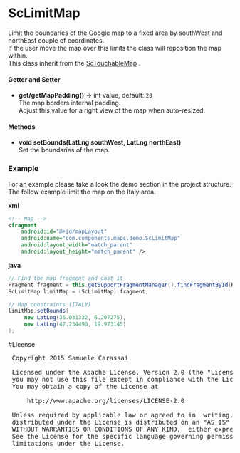 # ScLimitMap
Limit the boundaries of the Google map to a fixed area by southWest and northEast couple of coordinates.<br />
If the user move the map over this limits the class will reposition the map within.<br />
This class inherit from the [ScTouchableMap](ScTouchableMap.md) .

#### Getter and Setter
- **get/getMapPadding()**  -> int value, default: <code>20</code><br />
The map borders internal padding.<br />
Adjust this value for a right view of the map when auto-resized.

#### Methods
- **void setBounds(LatLng southWest, LatLng northEast)**<br />
Set the boundaries of the map.

### Example
For an example please take a look the demo section in the project structure.<br />
The follow example limit the map on the Italy area.

**xml**
```xml
<!-- Map -->
<fragment
    android:id="@+id/mapLayout"
    android:name="com.components.maps.demo.ScLimitMap"
    android:layout_width="match_parent"
    android:layout_height="match_parent" />
```

**java**
```java
// Find the map fragment and cast it
Fragment fragment = this.getSupportFragmentManager().findFragmentById(R.id.mapLayout);
ScLimitMap limitMap = (ScLimitMap) fragment;

// Map constraints (ITALY)
limitMap.setBounds(
     new LatLng(36.031332, 6.207275),
     new LatLng(47.234490, 19.973145)
);
```


#License
<pre>
 Copyright 2015 Samuele Carassai

 Licensed under the Apache License, Version 2.0 (the "License");
 you may not use this file except in compliance with the License.
 You may obtain a copy of the License at

     http://www.apache.org/licenses/LICENSE-2.0

 Unless required by applicable law or agreed to in  writing, software
 distributed under the License is distributed on an "AS IS" BASIS,
 WITHOUT WARRANTIES OR CONDITIONS OF ANY KIND,  either express or implied.
 See the License for the specific language governing permissions and
 limitations under the License.
</pre>
